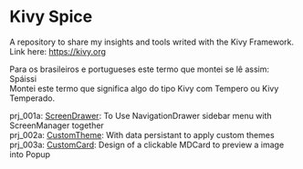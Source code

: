 # Kivy Spice
A repository to share my insights and tools writed with the Kivy Framework. Link here: https://kivy.org

Para os brasileiros e portugueses este termo que montei se lê assim: Spáissi <br>
Montei este termo que significa algo do tipo Kivy com Tempero ou Kivy Temperado.

prj_001a: <a href="https://github.com/ten4z/kivy-spice/tree/main/ScreenDrawer">ScreenDrawer</a>: To Use NavigationDrawer sidebar menu with ScreenManager together<br>
prj_002a: <a href="https://github.com/ten4z/kivy-spice/tree/main/CustomTheme">CustomTheme</a>: With data persistant to apply custom themes<br>
prj_003a: <a href="https://github.com/ten4z/kivy-spice/tree/main/CustomCard">CustomCard</a>: Design of a clickable MDCard to preview a image into Popup<br>

